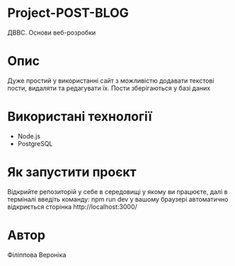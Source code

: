 # Project-POST-BLOG
ДВВС. Основи веб-розробки

# Опис
Дуже простий у використанні сайт з можливістю додавати текстові пости, видаляти та редагувати їх. Пости зберігаються у базі даних

# Використані технології
- Node.js
- PostgreSQL

# Як запустити проєкт
Відкрийте репозиторій у себе в середовищі у якому ви працюєте, далі в терміналі введіть команду:
npm run dev
у вашому браузері автоматично відкриється сторінка http://localhost:3000/

# Автор
Філіппова Вероніка
